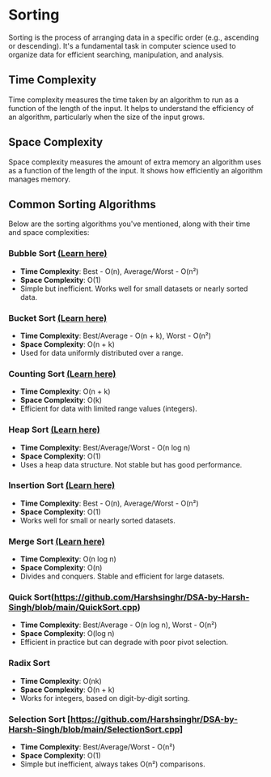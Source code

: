 # Sorting
Sorting is the process of arranging data in a specific order (e.g., ascending or descending). It's a fundamental task in computer science used to organize data for efficient searching, manipulation, and analysis.

## Time Complexity
Time complexity measures the time taken by an algorithm to run as a function of the length of the input. It helps to understand the efficiency of an algorithm, particularly when the size of the input grows.

## Space Complexity
Space complexity measures the amount of extra memory an algorithm uses as a function of the length of the input. It shows how efficiently an algorithm manages memory.

## Common Sorting Algorithms
Below are the sorting algorithms you've mentioned, along with their time and space complexities:

### Bubble Sort [(Learn here)](https://github.com/Harshsinghr/DSA-by-Harsh-Singh/blob/main/BubbleSort.cpp)
- **Time Complexity**: Best - O(n), Average/Worst - O(n²)
- **Space Complexity**: O(1)
- Simple but inefficient. Works well for small datasets or nearly sorted data.

### Bucket Sort [(Learn here)](https://github.com/Harshsinghr/DSA-by-Harsh-Singh/blob/main/BucketSort.cpp)
- **Time Complexity**: Best/Average - O(n + k), Worst - O(n²)
- **Space Complexity**: O(n + k)
- Used for data uniformly distributed over a range.

### Counting Sort [(Learn here)](https://github.com/Harshsinghr/DSA-by-Harsh-Singh/blob/main/CountingSort.cpp)
- **Time Complexity**: O(n + k)
- **Space Complexity**: O(k)
- Efficient for data with limited range values (integers).

### Heap Sort [(Learn here)](https://github.com/Harshsinghr/DSA-by-Harsh-Singh/blob/main/HeapSort.cpp)
- **Time Complexity**: Best/Average/Worst - O(n log n)
- **Space Complexity**: O(1)
- Uses a heap data structure. Not stable but has good performance.

### Insertion Sort [(Learn here)](https://github.com/Harshsinghr/DSA-by-Harsh-Singh/blob/main/InsertionSort.cpp)
- **Time Complexity**: Best - O(n), Average/Worst - O(n²)
- **Space Complexity**: O(1)
- Works well for small or nearly sorted datasets.

### Merge Sort [(Learn here)](https://github.com/Harshsinghr/DSA-by-Harsh-Singh/blob/main/MergeSort.cpp)
- **Time Complexity**: O(n log n)
- **Space Complexity**: O(n)
- Divides and conquers. Stable and efficient for large datasets.

### Quick Sort(https://github.com/Harshsinghr/DSA-by-Harsh-Singh/blob/main/QuickSort.cpp)
- **Time Complexity**: Best/Average - O(n log n), Worst - O(n²)
- **Space Complexity**: O(log n)
- Efficient in practice but can degrade with poor pivot selection.

### Radix Sort
- **Time Complexity**: O(nk)
- **Space Complexity**: O(n + k)
- Works for integers, based on digit-by-digit sorting.

### Selection Sort [https://github.com/Harshsinghr/DSA-by-Harsh-Singh/blob/main/SelectionSort.cpp]
- **Time Complexity**: Best/Average/Worst - O(n²)
- **Space Complexity**: O(1)
- Simple but inefficient, always takes O(n²) comparisons.
